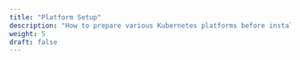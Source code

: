 ```yaml
---
title: "Platform Setup"
description: "How to prepare various Kubernetes platforms before installing Verrazzano"
weight: 5
draft: false
---
```

